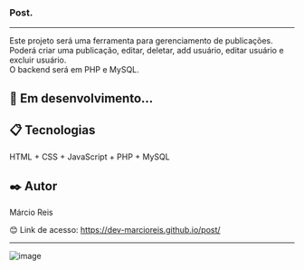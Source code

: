### Post.

---

Este projeto será uma ferramenta para gerenciamento de publicações.<br>
Poderá criar uma publicação, editar, deletar, add usuário, editar usuário e excluir usuário.<br>
O backend será em PHP e MySQL.

## 🚀 Em desenvolvimento...

## 📋 Tecnologias
HTML + CSS + JavaScript + PHP + MySQL

## ✒️ Autor
Márcio Reis

😊 Link de acesso: https://dev-marcioreis.github.io/post/

---
![image](https://user-images.githubusercontent.com/122680054/236680629-cb3e37c0-7431-44d1-8990-3ca9916e6d45.png)


